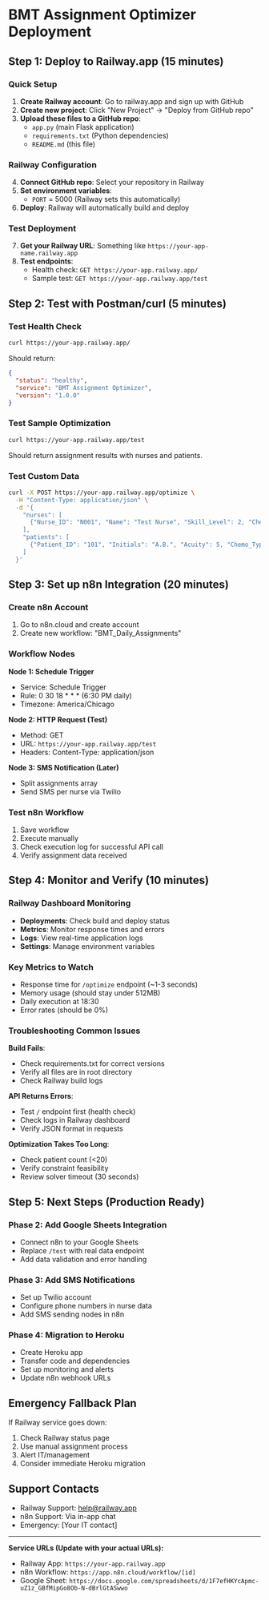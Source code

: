 # BMT Assignment Optimizer Deployment

## Step 1: Deploy to Railway.app (15 minutes)

### Quick Setup
1. **Create Railway account**: Go to railway.app and sign up with GitHub
2. **Create new project**: Click "New Project" → "Deploy from GitHub repo"
3. **Upload these files to a GitHub repo**:
   - `app.py` (main Flask application)
   - `requirements.txt` (Python dependencies)
   - `README.md` (this file)

### Railway Configuration
4. **Connect GitHub repo**: Select your repository in Railway
5. **Set environment variables**: 
   - `PORT` = 5000 (Railway sets this automatically)
6. **Deploy**: Railway will automatically build and deploy

### Test Deployment
7. **Get your Railway URL**: Something like `https://your-app-name.railway.app`
8. **Test endpoints**:
   - Health check: `GET https://your-app.railway.app/`
   - Sample test: `GET https://your-app.railway.app/test`

## Step 2: Test with Postman/curl (5 minutes)

### Test Health Check
```bash
curl https://your-app.railway.app/
```
Should return:
```json
{
  "status": "healthy",
  "service": "BMT Assignment Optimizer",
  "version": "1.0.0"
}
```

### Test Sample Optimization
```bash
curl https://your-app.railway.app/test
```
Should return assignment results with nurses and patients.

### Test Custom Data
```bash
curl -X POST https://your-app.railway.app/optimize \
  -H "Content-Type: application/json" \
  -d '{
    "nurses": [
      {"Nurse_ID": "N001", "Name": "Test Nurse", "Skill_Level": 2, "Chemo_IV_Cert": "Y", "Max_Patients": 4}
    ],
    "patients": [
      {"Patient_ID": "101", "Initials": "A.B.", "Acuity": 5, "Chemo_Type": "oral"}
    ]
  }'
```

## Step 3: Set up n8n Integration (20 minutes)

### Create n8n Account
1. Go to n8n.cloud and create account
2. Create new workflow: "BMT_Daily_Assignments"

### Workflow Nodes

**Node 1: Schedule Trigger**
- Service: Schedule Trigger
- Rule: 0 30 18 * * * (6:30 PM daily)
- Timezone: America/Chicago

**Node 2: HTTP Request (Test)**
- Method: GET
- URL: `https://your-app.railway.app/test`
- Headers: Content-Type: application/json

**Node 3: SMS Notification (Later)**
- Split assignments array
- Send SMS per nurse via Twilio

### Test n8n Workflow
1. Save workflow
2. Execute manually
3. Check execution log for successful API call
4. Verify assignment data received

## Step 4: Monitor and Verify (10 minutes)

### Railway Dashboard Monitoring
- **Deployments**: Check build and deploy status
- **Metrics**: Monitor response times and errors
- **Logs**: View real-time application logs
- **Settings**: Manage environment variables

### Key Metrics to Watch
- Response time for `/optimize` endpoint (~1-3 seconds)
- Memory usage (should stay under 512MB)
- Daily execution at 18:30
- Error rates (should be 0%)

### Troubleshooting Common Issues

**Build Fails**:
- Check requirements.txt for correct versions
- Verify all files are in root directory
- Check Railway build logs

**API Returns Errors**:
- Test `/` endpoint first (health check)
- Check logs in Railway dashboard
- Verify JSON format in requests

**Optimization Takes Too Long**:
- Check patient count (<20)
- Verify constraint feasibility
- Review solver timeout (30 seconds)

## Step 5: Next Steps (Production Ready)

### Phase 2: Add Google Sheets Integration
- Connect n8n to your Google Sheets
- Replace `/test` with real data endpoint
- Add data validation and error handling

### Phase 3: Add SMS Notifications
- Set up Twilio account
- Configure phone numbers in nurse data
- Add SMS sending nodes in n8n

### Phase 4: Migration to Heroku
- Create Heroku app
- Transfer code and dependencies
- Set up monitoring and alerts
- Update n8n webhook URLs

## Emergency Fallback Plan

If Railway service goes down:
1. Check Railway status page
2. Use manual assignment process
3. Alert IT/management
4. Consider immediate Heroku migration

## Support Contacts
- Railway Support: help@railway.app
- n8n Support: Via in-app chat
- Emergency: [Your IT contact]

---

**Service URLs (Update with your actual URLs):**
- Railway App: `https://your-app.railway.app`
- n8n Workflow: `https://app.n8n.cloud/workflow/[id]`
- Google Sheet: `https://docs.google.com/spreadsheets/d/1F7efHKYcApmc-uZ1z_GBfMipGo8Ob-N-dBrlGtASwwo`